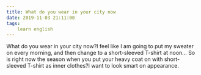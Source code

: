 ```yaml
---
title: What do you wear in your city now
date: 2019-11-03 21:11:00
tags:
    learn english
---
```

What do you wear in your city now?I feel like I
am going to put my sweater on every morning, and then change to a short-sleeved
T-shirt at noon… So is right now the season when you put your heavy coat on with
short-sleeved T-shirt as inner clothes?I want to look smart on appearance. 